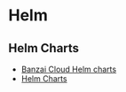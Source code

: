 # Helm

## Helm Charts

* [Banzai Cloud Helm charts](https://github.com/banzaicloud/banzai-charts)
* [Helm Charts](https://github.com/helm/charts)
